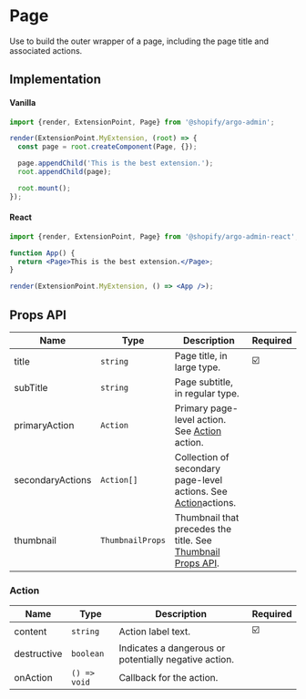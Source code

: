 # Page

Use to build the outer wrapper of a page, including the page title and associated actions.

## Implementation

#### Vanilla

```js
import {render, ExtensionPoint, Page} from '@shopify/argo-admin';

render(ExtensionPoint.MyExtension, (root) => {
  const page = root.createComponent(Page, {});

  page.appendChild('This is the best extension.');
  root.appendChild(page);

  root.mount();
});
```

#### React

```jsx
import {render, ExtensionPoint, Page} from '@shopify/argo-admin-react';

function App() {
  return <Page>This is the best extension.</Page>;
}

render(ExtensionPoint.MyExtension, () => <App />);
```

## Props API

| Name             | Type             | Description                                                                               | Required |
| ---------------- | ---------------- | ----------------------------------------------------------------------------------------- | -------- |
| title            | `string`         | Page title, in large type.                                                                | ☑️       |
| subTitle         | `string`         | Page subtitle, in regular type.                                                           |          |
| primaryAction    | `Action`         | Primary page-level action. See [Action](#Action) action.                                  |          |
| secondaryActions | `Action[]`       | Collection of secondary page-level actions. See [Action](#Action)actions.                 |          |
| thumbnail        | `ThumbnailProps` | Thumbnail that precedes the title. See [Thumbnail Props API](./Thumbnail.md#Props%20API). |          |

### Action

| Name        | Type         | Description                                           | Required |
| ----------- | ------------ | ----------------------------------------------------- | -------- |
| content     | `string`     | Action label text.                                    | ☑️       |
| destructive | `boolean`    | Indicates a dangerous or potentially negative action. |          |
| onAction    | `() => void` | Callback for the action.                              |          |
